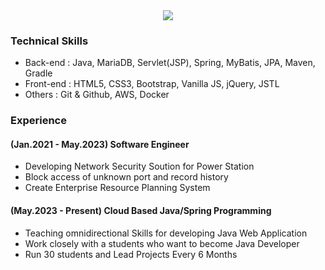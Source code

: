 <div style="text-align:center;">
<a href="https://hits.seeyoufarm.com"><img src="https://hits.seeyoufarm.com/api/count/incr/badge.svg?url=https%3A%2F%2Fgithub.com%2Fdevkgn88&count_bg=%2379C83D&title_bg=%23555555&icon=&icon_color=%23E7E7E7&title=hits&edge_flat=false"/></a>
</div>

### Technical Skills
* Back-end : Java, MariaDB, Servlet(JSP), Spring, MyBatis, JPA, Maven, Gradle
* Front-end : HTML5, CSS3, Bootstrap, Vanilla JS, jQuery, JSTL
* Others : Git & Github, AWS, Docker

### Experience
#### (Jan.2021 - May.2023) Software Engineer
* Developing Network Security Soution for Power Station
* Block access of unknown port and record history
* Create Enterprise Resource Planning System

#### (May.2023 - Present) Cloud Based Java/Spring Programming
* Teaching omnidirectional Skills for developing Java Web Application
* Work closely with a students who want to become Java Developer
* Run 30 students and Lead Projects Every 6 Months 

